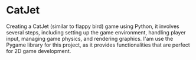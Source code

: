 # CatJet
Creating a CatJet (similar to flappy bird) game using Python, it involves several steps, including setting up the game environment, handling player input, managing game physics, and rendering graphics. I'am use the Pygame library for this project, as it provides functionalities that are perfect for 2D game development.
